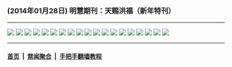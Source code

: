 ### (2014年01月28日) 明慧期刊：天赐洪福（新年特刊）

---

<img src="http://qikan.minghui.org/mhqkpage/qikanimage/2014/01/27/tchf-xntk-93-2in1-read-online1.png"/> 

<img src="http://qikan.minghui.org/mhqkpage/qikanimage/2014/01/27/tchf-xntk-93-2in1-read-online2.png"/> 

<img src="http://qikan.minghui.org/mhqkpage/qikanimage/2014/01/27/tchf-xntk-93-2in1-read-online3.png"/> 

<img src="http://qikan.minghui.org/mhqkpage/qikanimage/2014/01/27/tchf-xntk-93-2in1-read-online4.png"/> 

<img src="http://qikan.minghui.org/mhqkpage/qikanimage/2014/01/27/tchf-xntk-93-2in1-read-online5.png"/> 

<img src="http://qikan.minghui.org/mhqkpage/qikanimage/2014/01/27/tchf-xntk-93-2in1-read-online6.png"/> 

<img src="http://qikan.minghui.org/mhqkpage/qikanimage/2014/01/27/tchf-xntk-93-2in1-read-online7.png"/> 

<img src="http://qikan.minghui.org/mhqkpage/qikanimage/2014/01/27/tchf-xntk-93-2in1-read-online8.png"/> 

<img src="http://qikan.minghui.org/mhqkpage/qikanimage/2014/01/27/tchf-xntk-93-2in1-read-online9.png"/> 

<img src="http://qikan.minghui.org/mhqkpage/qikanimage/2014/01/27/tchf-xntk-93-2in1-read-online10.png"/> 

<img src="http://qikan.minghui.org/mhqkpage/qikanimage/2014/01/27/tchf-xntk-93-2in1-read-online11.png"/> 

<img src="http://qikan.minghui.org/mhqkpage/qikanimage/2014/01/27/tchf-xntk-93-2in1-read-online12.png"/> 

<img src="http://qikan.minghui.org/mhqkpage/qikanimage/2014/01/27/tchf-xntk-93-2in1-read-online13.png"/> 

<img src="http://qikan.minghui.org/mhqkpage/qikanimage/2014/01/27/tchf-xntk-93-2in1-read-online14.png"/> 

<img src="http://qikan.minghui.org/mhqkpage/qikanimage/2014/01/27/tchf-xntk-93-2in1-read-online15.png"/> 

<img src="http://qikan.minghui.org/mhqkpage/qikanimage/2014/01/27/tchf-xntk-93-2in1-read-online16.png"/> 

<img src="http://qikan.minghui.org/mhqkpage/qikanimage/2014/01/27/tchf-xntk-93-2in1-read-online17.png"/> 

<img src="http://qikan.minghui.org/mhqkpage/qikanimage/2014/01/27/tchf-xntk-93-2in1-read-online18.png"/> 

<img src="http://qikan.minghui.org/mhqkpage/qikanimage/2014/01/27/tchf-xntk-93-2in1-read-online19.png"/> 



---

#### [首页](../../../..) &nbsp;|&nbsp; [禁闻聚合](https://github.com/gfw-breaker/banned-news) &nbsp;|&nbsp; [手把手翻墙教程](https://github.com/gfw-breaker/guides) 